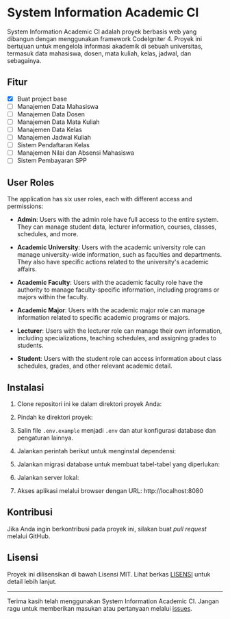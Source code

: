 # System Information Academic CI

System Information Academic CI adalah proyek berbasis web yang dibangun dengan menggunakan framework CodeIgniter 4. Proyek ini bertujuan untuk mengelola informasi akademik di sebuah universitas, termasuk data mahasiswa, dosen, mata kuliah, kelas, jadwal, dan sebagainya.

## Fitur

- [x] Buat project base
- [ ] Manajemen Data Mahasiswa
- [ ] Manajemen Data Dosen
- [ ] Manajemen Data Mata Kuliah
- [ ] Manajemen Data Kelas
- [ ] Manajemen Jadwal Kuliah
- [ ] Sistem Pendaftaran Kelas
- [ ] Manajemen Nilai dan Absensi Mahasiswa
- [ ] Sistem Pembayaran SPP

## User Roles

The application has six user roles, each with different access and permissions:

- **Admin**: Users with the admin role have full access to the entire system. They can manage student data, lecturer information, courses, classes, schedules, and more.

- **Academic University**: Users with the academic university role can manage university-wide information, such as faculties and departments. They also have specific actions related to the university's academic affairs.

- **Academic Faculty**: Users with the academic faculty role have the authority to manage faculty-specific information, including programs or majors within the faculty.

- **Academic Major**: Users with the academic major role can manage information related to specific academic programs or majors.

- **Lecturer**: Users with the lecturer role can manage their own information, including specializations, teaching schedules, and assigning grades to students.

- **Student**: Users with the student role can access information about class schedules, grades, and other relevant academic detail.

## Instalasi

1. Clone repositori ini ke dalam direktori proyek Anda:


2. Pindah ke direktori proyek:


3. Salin file `.env.example` menjadi `.env` dan atur konfigurasi database dan pengaturan lainnya.

4. Jalankan perintah berikut untuk menginstal dependensi:


5. Jalankan migrasi database untuk membuat tabel-tabel yang diperlukan:


6. Jalankan server lokal:


7. Akses aplikasi melalui browser dengan URL: http://localhost:8080

## Kontribusi

Jika Anda ingin berkontribusi pada proyek ini, silakan buat _pull request_ melalui GitHub.

## Lisensi

Proyek ini dilisensikan di bawah Lisensi MIT. Lihat berkas [LISENSI](LICENSE) untuk detail lebih lanjut.

---

Terima kasih telah menggunakan System Information Academic CI. Jangan ragu untuk memberikan masukan atau pertanyaan melalui [issues](https://github.com/Putifinalian/System-Information-Academic-CI/issues).
